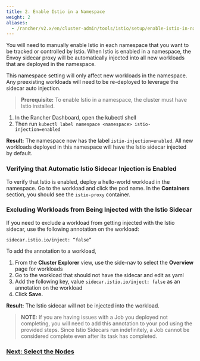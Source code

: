 ```yaml
---
title: 2. Enable Istio in a Namespace
weight: 2
aliases:
  - /rancher/v2.x/en/cluster-admin/tools/istio/setup/enable-istio-in-namespace
---
```


You will need to manually enable Istio in each namespace that you want to be tracked or controlled by Istio. When Istio is enabled in a namespace, the Envoy sidecar proxy will be automatically injected into all new workloads that are deployed in the namespace.

This namespace setting will only affect new workloads in the namespace. Any preexisting workloads will need to be re-deployed to leverage the sidecar auto injection.

> **Prerequisite:** To enable Istio in a namespace, the cluster must have Istio installed.  

1. In the Rancher Dashboard, open the kubectl shell
1. Then run `kubectl label namespace <namespace> istio-injection=enabled`

**Result:** The namespace now has the label `istio-injection=enabled`. All new workloads deployed in this namespace will have the Istio sidecar injected by default.

### Verifying that Automatic Istio Sidecar Injection is Enabled

To verify that Istio is enabled, deploy a hello-world workload in the namespace. Go to the workload and click the pod name. In the **Containers** section, you should see the `istio-proxy` container.

### Excluding Workloads from Being Injected with the Istio Sidecar

If you need to exclude a workload from getting injected with the Istio sidecar, use the following annotation on the workload:

```
sidecar.istio.io/inject: “false”
```

To add the annotation to a workload,

1. From the **Cluster Explorer** view, use the side-nav to select the **Overview** page for workloads
1. Go to the workload that should not have the sidecar and edit as yaml
1. Add the following key, value `sidecar.istio.io/inject: false` as an annotation on the workload
1. Click **Save.**

**Result:** The Istio sidecar will not be injected into the workload.

> **NOTE:** If you are having issues with a Job you deployed not completing, you will need to add this annotation to your pod using the provided steps. Since Istio Sidecars run indefinitely, a Job cannot be considered complete even after its task has completed. 


### [Next: Select the Nodes ]({{<baseurl>}}/rancher/v2.x/en/cluster-admin/tools/istio/setup/node-selectors)